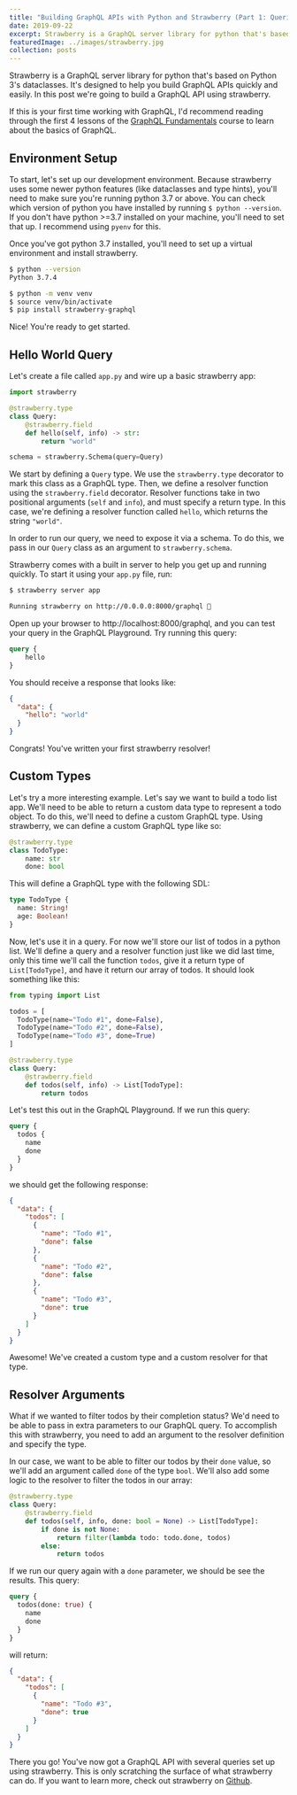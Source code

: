 ```yaml
---
title: "Building GraphQL APIs with Python and Strawberry (Part 1: Queries)"
date: 2019-09-22
excerpt: Strawberry is a GraphQL server library for python that's based on Python 3's dataclasses. It's designed...
featuredImage: ../images/strawberry.jpg
collection: posts
---
```


Strawberry is a GraphQL server library for python that's based on Python 3's dataclasses. It's designed to help you build GraphQL APIs quickly and easily. In this post we're going to build a GraphQL API using strawberry.


If this is your first time working with GraphQL, I'd recommend reading through the first 4 lessons of the [GraphQL Fundamentals](https://www.howtographql.com/basics/0-introduction/) course to learn about the basics of GraphQL.


## Environment Setup
To start, let's set up our development environment. Because strawberry uses some newer python features (like dataclasses and type hints), you'll need to make sure you're running python 3.7 or above. You can check which version of python you have installed by running `$ python --version`. If you don't have python >=3.7 installed on your machine, you'll need to set that up. I recommend using `pyenv` for this.

Once you've got python 3.7 installed, you'll need to set up a virtual environment and install strawberry.

```bash
$ python --version
Python 3.7.4

$ python -m venv venv
$ source venv/bin/activate
$ pip install strawberry-graphql
```

Nice! You're ready to get started.

## Hello World Query
Let's create a file called `app.py` and wire up a basic strawberry app:

```python
import strawberry

@strawberry.type
class Query:
    @strawberry.field
    def hello(self, info) -> str:
        return "world"

schema = strawberry.Schema(query=Query)
```

We start by defining a `Query` type. We use the `strawberry.type` decorator to mark this class as a GraphQL type. Then, we define a resolver function using the `strawberry.field` decorator. Resolver functions take in two positional arguments (`self` and `info`), and must specify a return type. In this case, we're defining a resolver function called `hello`, which returns the string `"world"`.

In order to run our query, we need to expose it via a schema. To do this, we pass in our `Query` class as an argument to `strawberry.schema`.

Strawberry comes with a built in server to help you get up and running quickly. To start it using your `app.py` file, run:

```bash
$ strawberry server app

Running strawberry on http://0.0.0.0:8000/graphql 🍓
```

Open up your browser to http://localhost:8000/graphql, and you can test your query in the GraphQL Playground. Try running this query:

```graphql
query {
    hello
}
```

You should receive a response that looks like:

```json
{
  "data": {
    "hello": "world"
  }
}
```

Congrats! You've written your first strawberry resolver!

## Custom Types

Let's try a more interesting example. Let's say we want to build a todo list app. We'll need to be able to return a custom data type to represent a todo object. To do this, we'll need to define a custom GraphQL type. Using strawberry, we can define a custom GraphQL type like so:

```python
@strawberry.type
class TodoType:
    name: str
    done: bool
```

This will define a GraphQL type with the following SDL:

```graphql
type TodoType {
  name: String!
  age: Boolean!
}
```

Now, let's use it in a query. For now we'll store our list of todos in a python list. We'll define a query and a resolver function just like we did last time, only this time we'll call the function `todos`, give it a return type of `List[TodoType]`, and have it return our array of todos. It should look something like this:

```python
from typing import List

todos = [
  TodoType(name="Todo #1", done=False),
  TodoType(name="Todo #2", done=False),
  TodoType(name="Todo #3", done=True)
]

@strawberry.type
class Query:
    @strawberry.field
    def todos(self, info) -> List[TodoType]:
        return todos
```

Let's test this out in the GraphQL Playground. If we run this query:

```graphql
query {
  todos {
    name
    done
  }
}
```

we should get the following response:

```json
{
  "data": {
    "todos": [
      {
        "name": "Todo #1",
        "done": false
      },
      {
        "name": "Todo #2",
        "done": false
      },
      {
        "name": "Todo #3",
        "done": true
      }
    ]
  }
}
```

Awesome! We've created a custom type and a custom resolver for that type.

## Resolver Arguments

What if we wanted to filter todos by their completion status? We'd need to be able to pass in extra parameters to our GraphQL query. To accomplish this with strawberry, you need to add an argument to the resolver definition and specify the type. 

In our case, we want to be able to filter our todos by their `done` value, so we'll add an argument called `done` of the type `bool`. We'll also add some logic to the resolver to filter the todos in our array:

```python
@strawberry.type
class Query:
    @strawberry.field
    def todos(self, info, done: bool = None) -> List[TodoType]:
        if done is not None:
            return filter(lambda todo: todo.done, todos)
        else:
            return todos
```

If we run our query again with a `done` parameter, we should be see the results. This query:

```graphql
query {
  todos(done: true) {
    name
    done
  }
}
```

will return:

```json
{
  "data": {
    "todos": [
      {
        "name": "Todo #3",
        "done": true
      }
    ]
  }
}
```

There you go! You've now got a GraphQL API with several queries set up using strawberry. This is only scratching the surface of what strawberry can do. If you want to learn more, check out strawberry on [Github](https://github.com/strawberry-graphql/strawberry).